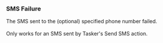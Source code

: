 ### SMS Failure

The SMS sent to the (optional) specified phone number failed.\
\
Only works for an SMS sent by Tasker\'s Send SMS action.
